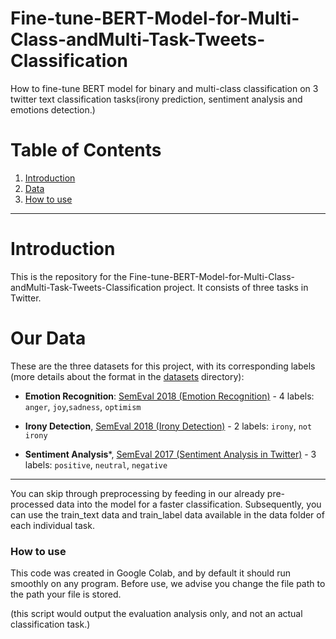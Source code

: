 # Fine-tune-BERT-Model-for-Multi-Class-andMulti-Task-Tweets-Classification
How to fine-tune BERT model for binary and multi-class classification on 3 twitter text classification tasks(irony prediction, sentiment analysis and emotions detection.)

# Table of Contents
1. [Introduction](#Introduction)
2. [Data](#OurData)
3. [How to use](#HowToUse)


***
# Introduction
This is the repository for the Fine-tune-BERT-Model-for-Multi-Class-andMulti-Task-Tweets-Classification project. It consists of three tasks in Twitter.

# Our Data

These are the three datasets for this project, with its corresponding labels (more details about the format in the [datasets](https://github.com/cardiffnlp/tweeteval/tree/main/datasets) directory):

- **Emotion Recognition**: [SemEval 2018 (Emotion Recognition)](https://www.aclweb.org/anthology/S18-1001/) - 4 labels: `anger`, `joy`,`sadness`, `optimism`

- **Irony Detection**, [SemEval 2018 (Irony Detection)](https://www.aclweb.org/anthology/S18-1005.pdf) - 2 labels: `irony`, `not irony`

- **Sentiment Analysis***, [SemEval 2017 (Sentiment Analysis in Twitter)](https://www.aclweb.org/anthology/S17-2088/) - 3 labels: `positive`, `neutral`, `negative`

***
You can skip through preprocessing by feeding in our already pre-processed data into the model for a faster classification. Subsequently, you can use the train_text data and train_label data available in the data folder of each individual task.

### How to use

This code was created in Google Colab, and by default it should run smoothly on any program. 
Before use, we advise you change the file path to the path your file is stored. 


(this script would output the evaluation analysis only, and not an actual classification task.)
